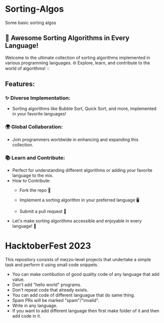 # Sorting-Algos
Some basic sorting algos

## 🚀 Awesome Sorting Algorithms in Every Language!

Welcome to the ultimate collection of sorting algorithms implemented in various programming languages. 🌐 Explore, learn, and contribute to the world of algorithms! 💡

## Features:

### ✨ Diverse Implementation:

* Sorting algorithms like Bubble Sort, Quick Sort, and more, implemented in your favorite languages!

### 🌍 Global Collaboration:

* Join programmers worldwide in enhancing and expanding this collection.

### 📚 Learn and Contribute:

* Perfect for understanding different algorithms or adding your favorite language to the mix.
* How to Contribute:
    * Fork the repo 🍴
    
    * Implement a sorting algorithm in your preferred language 🖥️
    
    * Submit a pull request 🚀
* Let's make sorting algorithms accessible and enjoyable in every language! 🤖

# HacktoberFest 2023
This repository consists of mezzo-level projects that undertake a simple task and perform it using small code snippets.

* You can make contibution of good quality code of any language that add value.
* Don't add "hello world" programs.
* Don't repeat code that already exists.
* You can add code of different languague that do same thing.
* Spam PRs will be marked "spam"/"invalid".
* Write in any language.
* If you want to add different language then first make folder of it and then add code in it.

